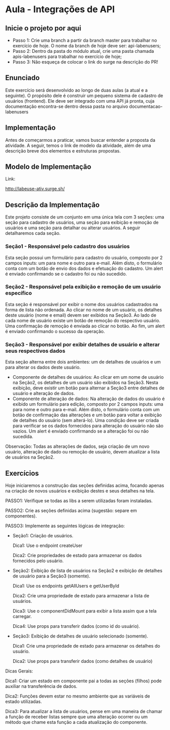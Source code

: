 # Aula - Integrações de API

## Inicie o projeto por aqui

- Passo 1: Crie uma branch a partir da branch master para trabalhar no exercício de hoje. O nome da branch de hoje deve ser: api-labenusers;
- Passo 2: Dentro da pasta do módulo atual, crie uma pasta chamada apis-labenusers para trabalhar no exercício de hoje;
- Passo 3: Não esqueça de colocar o link do surge na descrição do PR!

## Enunciado

Este exercício será desenvolvido ao longo de duas aulas (a atual e a seguinte). O propósito dele é construir um pequeno sistema de cadastro de usuários (frontend). Ele deve ser integrado com uma API já pronta, cuja documentação encontra-se dentro dessa pasta no arquivo documentacao-labenusers

## Implementação

Antes de começarmos a praticar, vamos buscar entender a proposta da atividade. A seguir, temos o link de modelo da atividade, além de uma descrição breve dos elementos e estruturas propostas.

## Modelo de Implementação

Link: 


http://labeuse-ativ.surge.sh/

## Descrição da Implementação

Este projeto consiste de um conjunto em uma única tela com 3 seções: uma seção para cadastro de usuários, uma seção para exibição e remoção de usuários e uma seção para detalhar ou alterar usuários. A seguir detalharemos cada seção.

### Seção1 - Responsável pelo cadastro dos usuários

Esta seção possui um formulário para cadastro do usuário, composto por 2 campos inputs: um para nome e outro para e-mail. Além disto, o formulário conta com um botão de envio dos dados e efetuação do cadastro. Um alert é enviado confirmando se o cadastro foi ou não sucedido.

### Seção2 - Responsável pela exibição e remoção de um usuário específico

Esta seção é responsável por exibir o nome dos usuários cadastrados na forma de lista não ordenada.
Ao clicar no nome de um usuário, os detalhes deste usuário (nome e email) devem ser exibidos na Seção3.
Ao lado de cada nome de usuário existe um botão de remoção do respectivo usuário. Uma confirmação de remoção é enviada ao clicar no botão. Ao fim, um alert é enviado confirmando o sucesso da operação.

### Seção3 -  Responsável por exibir detalhes de usuário e alterar seus respectivos dados

Esta seção alterna entre dois ambientes: um de detalhes de usuários e um para alterar os dados deste usuário.

- Componente de detalhes de usuários: Ao clicar em um nome de usuário na Seção2, os detalhes de um usuário são exibidos na Seção3. Nesta exibição, deve existir um botão para alternar a Seção3 entre detalhes de usuário e alteração de dados.
- Componente de alteração de dados: Na alteração de dados do usuário é exibido um formulário para edição, composto por 2 campos inputs: uma para nome e outro para e-mail. Além disto, o formulário conta com um botão de confirmação das alterações e um botão para voltar a exibição de detalhes do usuário (sem alterá-lo). Uma condição deve ser criada para verificar se os dados fornecidos para alteração do usuário não são vazios. Um alert é enviado confirmando se a alteração foi ou não sucedida.

Observação: Todas as alterações de dados, seja criação de um novo usuário, alteração de dado ou remoção de usuário, devem atualizar a lista de usuários na Seção2.

## Exercícios

Hoje iniciaremos a construção das seções definidas acima, focando apenas na criação de novos usuários e exibição destes e seus detalhes na tela.

PASSO1: Verifique se todas as libs a serem utilizadas foram instaladas.

PASSO2: Crie as seções definidas acima (sugestão: separe em componentes).

PASSO3:  Implemente as seguintes lógicas de integração:

- Seção1: Criação de usuários.

    Dica1: Use o endpoint createUser

    Dica2: Crie propriedades de estado para armazenar os dados fornecidos pelo usuário.

- Seção2: Exibição de lista de usuários  na Seção2 e exibição de detalhes de usuário para a Seção3 (somente).

    Dica1: Use os endpoints getAllUsers e getUserById

    Dica2: Crie uma propriedade de estado para armazenar a lista de usuários.

    Dica3: Use o componentDidMount para exibir a lista assim que a tela carregar.

    Dica4: Use props para transferir dados (como id do usuário).

- Seção3: Exibição de detalhes de usuário selecionado (somente).

    Dica1: Crie uma propriedade de estado para armazenar os detalhes do usuário.

    Dica2: Use props para transferir dados (como detalhes de usuário)


Dicas Gerais:

Dica1: Criar um estado em componente pai a todas as seções (filhos) pode auxiliar na transferência de dados.

Dica2: Funções devem estar no mesmo ambiente que as variáveis de estado utilizadas.

Dica3: Para atualizar a lista de usuários, pense em uma maneira de chamar a função de receber listas sempre que uma alteração ocorrer ou um método que chame esta função a cada atualização do componente.